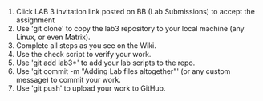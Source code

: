 1. Click LAB 3 invitation link posted on BB (Lab Submissions) to accept the assignment
2. Use 'git clone' to copy the lab3 repository to your local machine (any Linux, or even Matrix).
3. Complete all steps as you see on the Wiki.
4. Use the check script to verify your work.
5. Use 'git add lab3*' to add your lab scripts to the repo.
6. Use 'git commit -m "Adding Lab files altogether"' (or any custom message) to commit your work.
7. Use 'git push' to upload your work to GitHub.
